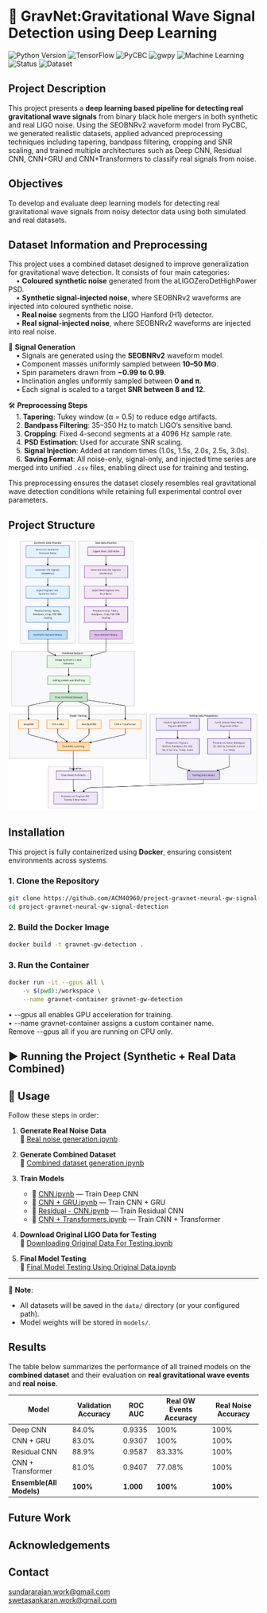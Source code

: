 # 🌌 GravNet:Gravitational Wave Signal Detection using Deep Learning

![Python Version](https://img.shields.io/badge/Python-v3.8%2B-blue)
![TensorFlow](https://img.shields.io/badge/TensorFlow-2.x-orange)
![PyCBC](https://img.shields.io/badge/PyCBC-Science%20Toolkit-purple)
![gwpy](https://img.shields.io/badge/gwpy-LIGO%20Data%20Tools-lightblue)
![Machine Learning](https://img.shields.io/badge/Deep%20Learning-1D%20CNN%20%7C%20Residual%20CNN-red)
![Status](https://img.shields.io/badge/Status-On%20Progress-yellow)
![Dataset](https://img.shields.io/badge/Data-LIGO%20O2%20%7C%20Synthetic-yellow)

## Project Description

This project presents a **deep learning based pipeline for detecting real gravitational wave signals** from binary black hole mergers in both synthetic and real LIGO noise. Using the SEOBNRv2 waveform model from PyCBC, we generated realistic datasets, applied advanced preprocessing techniques including tapering, bandpass filtering, cropping and SNR scaling, and trained multiple architectures such as Deep CNN, Residual CNN, CNN+GRU and CNN+Transformers to classify real signals from noise.

## Objectives

To develop and evaluate deep learning models for detecting real gravitational wave signals from noisy detector data using both simulated and real datasets.

## Dataset Information and Preprocessing

This project uses a combined dataset designed to improve generalization for gravitational wave detection. It consists of four main categories:  
&nbsp;&nbsp;&nbsp;&nbsp;• **Coloured synthetic noise** generated from the aLIGOZeroDetHighPower PSD.  
&nbsp;&nbsp;&nbsp;&nbsp;• **Synthetic signal-injected noise**, where SEOBNRv2 waveforms are injected into coloured synthetic noise.  
&nbsp;&nbsp;&nbsp;&nbsp;• **Real noise** segments from the LIGO Hanford (H1) detector.  
&nbsp;&nbsp;&nbsp;&nbsp;• **Real signal-injected noise**, where SEOBNRv2 waveforms are injected into real noise.  

🔭 **Signal Generation**  
&nbsp;&nbsp;&nbsp;&nbsp;• Signals are generated using the **SEOBNRv2** waveform model.  
&nbsp;&nbsp;&nbsp;&nbsp;• Component masses uniformly sampled between **10–50 M⊙**.  
&nbsp;&nbsp;&nbsp;&nbsp;• Spin parameters drawn from **−0.99 to 0.99**.  
&nbsp;&nbsp;&nbsp;&nbsp;• Inclination angles uniformly sampled between **0 and π**.  
&nbsp;&nbsp;&nbsp;&nbsp;• Each signal is scaled to a target **SNR between 8 and 12**.  

🛠 **Preprocessing Steps**  
&nbsp;&nbsp;&nbsp;&nbsp;1. **Tapering**: Tukey window (α = 0.5) to reduce edge artifacts.  
&nbsp;&nbsp;&nbsp;&nbsp;2. **Bandpass Filtering**: 35–350 Hz to match LIGO’s sensitive band.  
&nbsp;&nbsp;&nbsp;&nbsp;3. **Cropping**: Fixed 4-second segments at a 4096 Hz sample rate.  
&nbsp;&nbsp;&nbsp;&nbsp;4. **PSD Estimation**: Used for accurate SNR scaling.  
&nbsp;&nbsp;&nbsp;&nbsp;5. **Signal Injection**: Added at random times (1.0s, 1.5s, 2.0s, 2.5s, 3.0s).  
&nbsp;&nbsp;&nbsp;&nbsp;6. **Saving Format**: All noise-only, signal-only, and injected time series are merged into unified `.csv` files, enabling direct use for training and testing.  

This preprocessing ensures the dataset closely resembles real gravitational wave detection conditions while retaining full experimental control over parameters.  

## Project Structure

![Project Workflow](images/workflow.png)


## Installation 

This project is fully containerized using **Docker**, ensuring consistent environments across systems.  

### **1. Clone the Repository**  
```bash
git clone https://github.com/ACM40960/project-gravnet-neural-gw-signal-detection.git
cd project-gravnet-neural-gw-signal-detection
```

### **2. Build the Docker Image** 
```bash
docker build -t gravnet-gw-detection .
```

### **3. Run the Container**
```bash
docker run -it --gpus all \
    -v $(pwd):/workspace \
    --name gravnet-container gravnet-gw-detection
```
•	--gpus all enables GPU acceleration for training.  
•	--name gravnet-container assigns a custom container name.  
Remove --gpus all if you are running on CPU only.


## ▶️ Running the Project (Synthetic + Real Data Combined)
## 🚀 Usage

Follow these steps in order:

1. **Generate Real Noise Data**  
   📄 [Real noise generation.ipynb](https://github.com/ACM40960/project-gravnet-neural-gw-signal-detection/blob/main/Scripts/Working%20With%20Synthetic%20And%20Real%20Data%20Combined/Real%20noise%20generation.ipynb)

2. **Generate Combined Dataset**  
   📄 [Combined dataset generation.ipynb](https://github.com/ACM40960/project-gravnet-neural-gw-signal-detection/blob/main/Scripts/Working%20With%20Synthetic%20And%20Real%20Data%20Combined/Combined%20dataset%20generation.ipynb)

3. **Train Models**
   - 🧠 [CNN.ipynb](https://github.com/ACM40960/project-gravnet-neural-gw-signal-detection/blob/main/Scripts/Working%20With%20Synthetic%20And%20Real%20Data%20Combined/CNN.ipynb) — Train Deep CNN  
   - 🧠 [CNN + GRU.ipynb](https://github.com/ACM40960/project-gravnet-neural-gw-signal-detection/blob/main/Scripts/Working%20With%20Synthetic%20And%20Real%20Data%20Combined/CNN%20%2B%20GRU.ipynb) — Train CNN + GRU  
   - 🧠 [Residual - CNN.ipynb](https://github.com/ACM40960/project-gravnet-neural-gw-signal-detection/blob/main/Scripts/Working%20With%20Synthetic%20And%20Real%20Data%20Combined/Residual%20-%20CNN.ipynb) — Train Residual CNN  
   - 🧠 [CNN + Transformers.ipynb](https://github.com/ACM40960/project-gravnet-neural-gw-signal-detection/blob/main/Scripts/Working%20With%20Synthetic%20And%20Real%20Data%20Combined/CNN%20%2B%20Transformers.ipynb) — Train CNN + Transformer  

4. **Download Original LIGO Data for Testing**  
   📄 [Downloading Original Data For Testing.ipynb](https://github.com/ACM40960/project-gravnet-neural-gw-signal-detection/blob/main/Scripts/Working%20With%20Synthetic%20And%20Real%20Data%20Combined/Downloading%20Original%20Data%20For%20Testing.ipynb)

5. **Final Model Testing**  
   📄 [Final Model Testing Using Original Data.ipynb](https://github.com/ACM40960/project-gravnet-neural-gw-signal-detection/blob/main/Scripts/Working%20With%20Synthetic%20And%20Real%20Data%20Combined/Final%20Model%20Testing%20Using%20Original%20Data.ipynb)

---

📌 **Note**:  
- All datasets will be saved in the `data/` directory (or your configured path).  
- Model weights will be stored in `models/`.   


## Results

The table below summarizes the performance of all trained models on the **combined dataset** and their evaluation on **real gravitational wave events** and **real noise**.

| Model                  | Validation Accuracy | ROC AUC  | Real GW Events Accuracy | Real Noise Accuracy |
|------------------------|---------------------|----------|-------------------------|---------------------|
| Deep CNN               | 84.0%               | 0.9335    | 100%                   | 100%               |
| CNN + GRU              | 83.0%               | 0.9307    | 100%                   | 100%               |
| Residual CNN           | 88.9%               | 0.9587    | 83.33%                 | 100%               |
| CNN + Transformer      | 81.0%               | 0.9407    | 77.08%                 | 100%               |
|**Ensemble(All Models)**| **100%**            | **1.000**| **100%**                | **100%**            |


## Future Work


## Acknowledgements


## Contact

sundararajan.work@gmail.com   
swetasankaran.work@gmail.com
